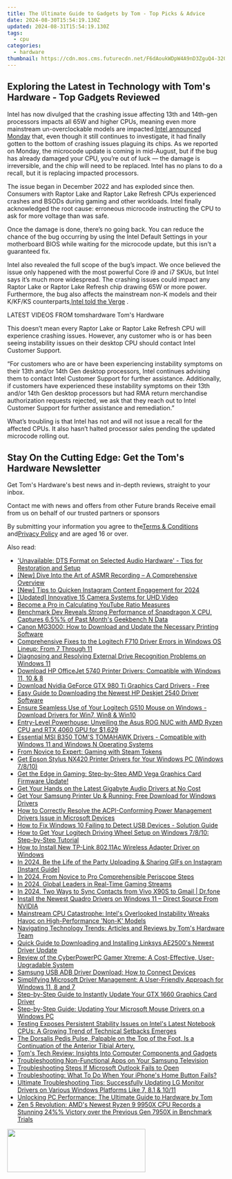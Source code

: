 ```yaml
---
title: The Ultimate Guide to Gadgets by Tom - Top Picks & Advice
date: 2024-08-30T15:54:19.130Z
updated: 2024-08-31T15:54:19.130Z
tags:
  - cpu
categories:
  - hardware
thumbnail: https://cdn.mos.cms.futurecdn.net/F6dAoukWDpW4A9nD3ZguQ4-320-80.jpg
---
```


## Exploring the Latest in Technology with Tom's Hardware - Top Gadgets Reviewed

Intel has now divulged that the crashing issue affecting 13th and 14th-gen processors impacts all 65W and higher CPUs, meaning even more mainstream un-overclockable models are impacted.[Intel announced Monday](https://www.tomshardware.com/pc-components/cpus/intel-finally-announces-a-solution-for-cpu-crashing-errors-claims-elevated-voltages-are-the-root-cause-fix-coming-by-mid-august) that, even though it still continues to investigate, it had finally gotten to the bottom of crashing issues plaguing its chips. As we reported on Monday, the microcode update is coming in mid-August, but if the bug has already damaged your CPU, you’re out of luck — the damage is irreversible, and the chip will need to be replaced. Intel has no plans to do a recall, but it is replacing impacted processors.

 The issue began in December 2022 and has exploded since then. Consumers with Raptor Lake and Raptor Lake Refresh CPUs experienced crashes and BSODs during gaming and other workloads. Intel finally acknowledged the root cause: erroneous microcode instructing the CPU to ask for more voltage than was safe.

 Once the damage is done, there’s no going back. You can reduce the chance of the bug occurring by using the Intel Default Settings in your motherboard BIOS while waiting for the microcode update, but this isn't a guaranteed fix.

 Intel also revealed the full scope of the bug’s impact. We once believed the issue only happened with the most powerful Core i9 and i7 SKUs, but Intel says it’s much more widespread. The crashing issues could impact any Raptor Lake or Raptor Lake Refresh chip drawing 65W or more power. Furthermore, the bug also affects the mainstream non-K models and their K/KF/KS counterparts,[Intel told the Verge](https://www.theverge.com/2024/7/26/24206529/intel-13th-14th-gen-crashing-instability-cpu-voltage-q-a) .

 LATEST VIDEOS FROM tomshardware Tom's Hardware

 This doesn’t mean every Raptor Lake or Raptor Lake Refresh CPU will experience crashing issues. However, any customer who is or has been seeing instability issues on their desktop CPU should contact Intel Customer Support.

 “For customers who are or have been experiencing instability symptoms on their 13th and/or 14th Gen desktop processors, Intel continues advising them to contact Intel Customer Support for further assistance. Additionally, if customers have experienced these instability symptoms on their 13th and/or 14th Gen desktop processors but had RMA return merchandise authorization requests rejected, we ask that they reach out to Intel Customer Support for further assistance and remediation.”

 What’s troubling is that Intel has not and will not issue a recall for the affected CPUs. It also hasn’t halted processor sales pending the updated microcode rolling out.

## Stay On the Cutting Edge: Get the Tom's Hardware Newsletter

 Get Tom's Hardware's best news and in-depth reviews, straight to your inbox.

 Contact me with news and offers from other Future brands  Receive email from us on behalf of our trusted partners or sponsors

 By submitting your information you agree to the[Terms & Conditions](https://futureplc.com/terms-conditions/) and[Privacy Policy](https://futureplc.com/privacy-policy/) and are aged 16 or over.


<ins class="adsbygoogle"
     style="display:block"
     data-ad-format="autorelaxed"
     data-ad-client="ca-pub-7571918770474297"
     data-ad-slot="1223367746"></ins>



<ins class="adsbygoogle"
     style="display:block"
     data-ad-client="ca-pub-7571918770474297"
     data-ad-slot="8358498916"
     data-ad-format="auto"
     data-full-width-responsive="true"></ins>

<span class="atpl-alsoreadstyle">Also read:</span>
<div><ul>
<li><a href="https://hardware-help.techidaily.com/unavailable-dts-format-on-selected-audio-hardware-tips-for-restoration-and-setup/"><u>'Unavailable: DTS Format on Selected Audio Hardware' - Tips for Restoration and Setup</u></a></li>
<li><a href="https://youtube-zero.techidaily.com/ive-into-the-art-of-asmr-recording-a-comprehensive-overview/"><u>[New] Dive Into the Art of ASMR Recording – A Comprehensive Overview</u></a></li>
<li><a href="https://instagram-videos.techidaily.com/new-tips-to-quicken-instagram-content-engagement-for-2024/"><u>[New] Tips to Quicken Instagram Content Engagement for 2024</u></a></li>
<li><a href="https://fox-access.techidaily.com/updated-innovative-15-camera-systems-for-uhd-video/"><u>[Updated] Innovative 15 Camera Systems for UHD Video</u></a></li>
<li><a href="https://youtube-data.techidaily.com/e-a-pro-in-calculating-youtube-ratio-measures/"><u>Become a Pro in Calculating YouTube Ratio Measures</u></a></li>
<li><a href="https://hardware-help.techidaily.com/benchmark-dev-reveals-strong-performance-of-snapdragon-x-cpu-captures-65-of-past-months-geekbench-n-data/"><u>Benchmark Dev Reveals Strong Performance of Snapdragon X CPU, Captures 6.5%% of Past Month's Geekbench N Data</u></a></li>
<li><a href="https://hardware-help.techidaily.com/canon-mg3000-how-to-download-and-update-the-necessary-printing-software/"><u>Canon MG3000: How to Download and Update the Necessary Printing Software</u></a></li>
<li><a href="https://hardware-help.techidaily.com/comprehensive-fixes-to-the-logitech-f710-driver-errors-in-windows-os-lineup-from-7-through-11/"><u>Comprehensive Fixes to the Logitech F710 Driver Errors in Windows OS Lineup: From 7 Through 11</u></a></li>
<li><a href="https://hardware-help.techidaily.com/diagnosing-and-resolving-external-drive-recognition-problems-on-windows-11/"><u>Diagnosing and Resolving External Drive Recognition Problems on Windows 11</u></a></li>
<li><a href="https://hardware-help.techidaily.com/download-hp-officejet-5740-printer-drivers-compatible-with-windows-11-10-and-8/"><u>Download HP OfficeJet 5740 Printer Drivers: Compatible with Windows 11, 10 & 8</u></a></li>
<li><a href="https://hardware-help.techidaily.com/download-nvidia-geforce-gtx-980-ti-graphics-card-drivers-free/"><u>Download Nvidia GeForce GTX 980 Ti Graphics Card Drivers - Free</u></a></li>
<li><a href="https://hardware-help.techidaily.com/easy-guide-to-downloading-the-newest-hp-deskjet-2540-driver-software/"><u>Easy Guide to Downloading the Newest HP Deskjet 2540 Driver Software</u></a></li>
<li><a href="https://hardware-help.techidaily.com/ensure-seamless-use-of-your-logitech-g510-mouse-on-windows-download-drivers-for-win7-win8-and-win10/"><u>Ensure Seamless Use of Your Logitech G510 Mouse on Windows - Download Drivers for Win7, Win8 & Win10</u></a></li>
<li><a href="https://hardware-help.techidaily.com/entry-level-powerhouse-unveiling-the-asus-rog-nuc-with-amd-ryzen-cpu-and-rtx-4060-gpu-for-1629/"><u>Entry-Level Powerhouse: Unveiling the Asus ROG NUC with AMD Ryzen CPU and RTX 4060 GPU for $1,629</u></a></li>
<li><a href="https://hardware-help.techidaily.com/essential-msi-b350-toms-tomahawk-drivers-compatible-with-windows-11-and-windows-n-operating-systems/"><u>Essential MSI B350 TOM'S TOMAHAWK Drivers - Compatible with Windows 11 and Windows N Operating Systems</u></a></li>
<li><a href="https://games-able.techidaily.com/from-novice-to-expert-gaming-with-steam-tokens/"><u>From Novice to Expert: Gaming with Steam Tokens</u></a></li>
<li><a href="https://hardware-help.techidaily.com/get-epson-stylus-nx420-printer-drivers-for-your-windows-pc-windows-7810/"><u>Get Epson Stylus NX420 Printer Drivers for Your Windows PC (Windows 7/8/10)</u></a></li>
<li><a href="https://hardware-help.techidaily.com/1722976069927-get-the-edge-in-gaming-step-by-step-amd-vega-graphics-card-firmware-update/"><u>Get the Edge in Gaming: Step-by-Step AMD Vega Graphics Card Firmware Update!</u></a></li>
<li><a href="https://hardware-help.techidaily.com/get-your-hands-on-the-latest-gigabyte-audio-drivers-at-no-cost/"><u>Get Your Hands on the Latest Gigabyte Audio Drivers at No Cost</u></a></li>
<li><a href="https://hardware-help.techidaily.com/get-your-samsung-printer-up-and-running-free-download-for-windows-drivers/"><u>Get Your Samsung Printer Up & Running: Free Download for Windows Drivers</u></a></li>
<li><a href="https://hardware-help.techidaily.com/how-to-correctly-resolve-the-acpi-conforming-power-management-drivers-issue-in-microsoft-devices/"><u>How to Correctly Resolve the ACPI-Conforming Power Management Drivers Issue in Microsoft Devices</u></a></li>
<li><a href="https://hardware-help.techidaily.com/how-to-fix-windows-10-failing-to-detect-usb-devices-solution-guide/"><u>How to Fix Windows 10 Failing to Detect USB Devices - Solution Guide</u></a></li>
<li><a href="https://hardware-help.techidaily.com/how-to-get-your-logitech-driving-wheel-setup-on-windows-7810-step-by-step-tutorial/"><u>How to Get Your Logitech Driving Wheel Setup on Windows 7/8/10: Step-by-Step Tutorial</u></a></li>
<li><a href="https://hardware-help.techidaily.com/how-to-install-new-tp-link-80211ac-wireless-adapter-driver-on-windows/"><u>How to Install New TP-Link 802.11Ac Wireless Adapter Driver on Windows</u></a></li>
<li><a href="https://instagram-clips.techidaily.com/in-2024-be-the-life-of-the-party-uploading-and-sharing-gifs-on-instagram-instant-guide/"><u>In 2024, Be the Life of the Party  Uploading & Sharing GIFs on Instagram [Instant Guide]</u></a></li>
<li><a href="https://article-knowledge.techidaily.com/in-2024-from-novice-to-pro-comprehensible-periscope-steps/"><u>In 2024, From Novice to Pro  Comprehensible Periscope Steps</u></a></li>
<li><a href="https://some-knowledge.techidaily.com/in-2024-global-leaders-in-real-time-gaming-streams/"><u>In 2024, Global Leaders in Real-Time Gaming Streams</u></a></li>
<li><a href="https://android-transfer.techidaily.com/in-2024-two-ways-to-sync-contacts-from-vivo-x90s-to-gmail-drfone-by-drfone-transfer-from-android-transfer-from-android/"><u>In 2024, Two Ways to Sync Contacts from Vivo X90S to Gmail | Dr.fone</u></a></li>
<li><a href="https://hardware-help.techidaily.com/install-the-newest-quadro-drivers-on-windows-11-direct-source-from-nvidia/"><u>Install the Newest Quadro Drivers on Windows 11 – Direct Source From NVIDIA</u></a></li>
<li><a href="https://hardware-help.techidaily.com/mainstream-cpu-catastrophe-intels-overlooked-instability-wreaks-havoc-on-high-performance-non-k-models/"><u>Mainstream CPU Catastrophe: Intel's Overlooked Instability Wreaks Havoc on High-Performance 'Non-K' Models</u></a></li>
<li><a href="https://hardware-help.techidaily.com/navigating-technology-trends-articles-and-reviews-by-toms-hardware-team/"><u>Navigating Technology Trends: Articles and Reviews by Tom's Hardware Team</u></a></li>
<li><a href="https://hardware-help.techidaily.com/quick-guide-to-downloading-and-installing-linksys-ae2500s-newest-driver-update/"><u>Quick Guide to Downloading and Installing Linksys AE2500's Newest Driver Update</u></a></li>
<li><a href="https://hardware-help.techidaily.com/review-of-the-cyberpowerpc-gamer-xtreme-a-cost-effective-user-upgradable-system/"><u>Review of the CyberPowerPC Gamer Xtreme: A Cost-Effective, User-Upgradable System</u></a></li>
<li><a href="https://hardware-help.techidaily.com/samsung-usb-adb-driver-download-how-to-connect-devices/"><u>Samsung USB ADB Driver Download: How to Connect Devices</u></a></li>
<li><a href="https://hardware-help.techidaily.com/simplifying-microsoft-driver-management-a-user-friendly-approach-for-windows-11-8-and-7/"><u>Simplifying Microsoft Driver Management: A User-Friendly Approach for Windows 11, 8 and 7</u></a></li>
<li><a href="https://hardware-help.techidaily.com/step-by-step-guide-to-instantly-update-your-gtx-1660-graphics-card-driver/"><u>Step-by-Step Guide to Instantly Update Your GTX 1660 Graphics Card Driver</u></a></li>
<li><a href="https://hardware-help.techidaily.com/step-by-step-guide-updating-your-microsoft-mouse-drivers-on-a-windows-pc/"><u>Step-by-Step Guide: Updating Your Microsoft Mouse Drivers on a Windows PC</u></a></li>
<li><a href="https://hardware-help.techidaily.com/testing-exposes-persistent-stability-issues-on-intels-latest-notebook-cpus-a-growing-trend-of-technical-setbacks-emerges/"><u>Testing Exposes Persistent Stability Issues on Intel's Latest Notebook CPUs: A Growing Trend of Technical Setbacks Emerges</u></a></li>
<li><a href="https://hardware-help.techidaily.com/1722972936995-the-dorsalis-pedis-pulse-palpable-on-the-top-of-the-foot-is-a-continuation-of-the-anterior-tibial-artery/"><u>The Dorsalis Pedis Pulse, Palpable on the Top of the Foot, Is a Continuation of the Anterior Tibial Artery.</u></a></li>
<li><a href="https://hardware-help.techidaily.com/toms-tech-review-insights-into-computer-components-and-gadgets/"><u>Tom's Tech Review: Insights Into Computer Components and Gadgets</u></a></li>
<li><a href="https://tech-recovery.techidaily.com/troubleshooting-non-functional-apps-on-your-samsung-television/"><u>Troubleshooting Non-Functional Apps on Your Samsung Television</u></a></li>
<li><a href="https://program-issues.techidaily.com/troubleshooting-steps-if-microsoft-outlook-fails-to-open/"><u>Troubleshooting Steps If Microsoft Outlook Fails to Open</u></a></li>
<li><a href="https://fox-that.techidaily.com/troubleshooting-what-to-do-when-your-iphones-home-button-fails/"><u>Troubleshooting: What To Do When Your iPhone's Home Button Fails?</u></a></li>
<li><a href="https://hardware-help.techidaily.com/ultimate-troubleshooting-tips-successfully-updating-lg-monitor-drivers-on-various-windows-platforms-like-7-81-and-1011/"><u>Ultimate Troubleshooting Tips: Successfully Updating LG Monitor Drivers on Various Windows Platforms Like 7, 8.1 & 10/11</u></a></li>
<li><a href="https://hardware-help.techidaily.com/unlocking-pc-performance-the-ultimate-guide-to-hardware-by-tom/"><u>Unlocking PC Performance: The Ultimate Guide to Hardware by Tom</u></a></li>
<li><a href="https://hardware-help.techidaily.com/zen-5-revolution-amds-newest-ryzen-9-9950x-cpu-records-a-stunning-24-victory-over-the-previous-gen-7950x-in-benchmark-trials/"><u>Zen 5 Revolution: AMD's Newest Ryzen 9 9950X CPU Records a Stunning 24%% Victory over the Previous Gen 7950X in Benchmark Trials</u></a></li>
</ul></div>

<!-- affiliate ads begin -->
<a href="https://godlikehost.sjv.io/c/5597632/1920054/21774" target="_top" id="1920054"><img src="//a.impactradius-go.com/display-ad/21774-1920054" border="0" alt="" width="320" height="100"/></a><img height="0" width="0" src="https://imp.pxf.io/i/5597632/1920054/21774" style="position:absolute;visibility:hidden;" border="0" />
<!-- affiliate ads end -->